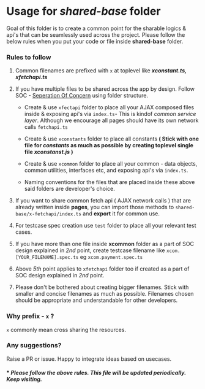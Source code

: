 
# Usage for *shared-base* folder

Goal of this folder is to create a common point for the sharable logics & api's that can be seamlessly used across the project. Please follow the below rules when you put your code or file inside **shared-base** folder.

  

### Rules to follow

  

1. Common filenames are prefixed with `x` at toplevel like ***xconstant.ts, xfetchapi.ts***

2. If you have multiple files to be shared across the app by design. Follow SOC - [Seperation Of Concern](https://en.wikipedia.org/wiki/Separation_of_concerns) using folder structure.

    - Create & use `xfectapi` folder to place all your AJAX composed files inside & exposing api's via `index.ts`- This is kindof *common service layer*. Although we encourage all pages should have its own network calls `fetchapi.ts`

    - Create & use `xconstants` folder to place all constants **( Stick with one file for *constants* as much as possible by creating toplevel single file ***xconstanst.js*** )**

    - Create & use `xcommon` folder to place all your common - data objects, common utilities, interfaces etc, and exposing api's via `index.ts`.

    - Naming conventions for the files that are placed inside these above said folders are developer's choice.

3. If you want to share common fetch api ( AJAX network calls ) that are already written inside **pages**, you can import those methods to `shared-base/x-fetchapi/index.ts` and **export** it for common use.
4. For testcase spec creation use `test` folder to place all your relevant test cases.
5. If you have more than one file inside **xcommon** folder as a part of SOC design explained in *2nd* point, create testcase filename like `xcom.[YOUR_FILENAME].spec.ts` eg `xcom.payment.spec.ts`
6. Above *5th* point applies to `xfetchapi` folder too if created as a part of SOC design explained in *2nd* point.
7. Please don't be bothered about creating bigger filenames. Stick with smaller and concise filenames as much as possible. Filenames chosen should be appropriate and understandable for other developers.


### Why prefix - `x` ?

`x` commonly mean cross sharing the resources.

### Any suggestions?

Raise a PR or issue. Happy to integrate ideas based on usecases.
#### * ***Please follow the above rules. This file will be updated periodically. Keep visiting.***
